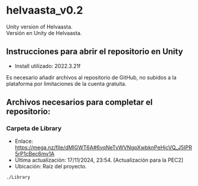 # helvaasta_v0.2
Unity version of Helvaasta.  
Versión en Unity de Helvaasta.

## Instrucciones para abrir el repositorio en Unity
- Install utilizado: 2022.3.21f  


Es necesario añadir archivos al repositorio de GitHub, no subidos a la plataforma por limitaciones de la cuenta gratuita. 

## Archivos necesarios para completar el repositorio:
### Carpeta de Library
- Enlace: https://mega.nz/file/dMlGWT6A#6vqNeTvWVNgpXwbknPeHjcVQ_J5IPR5rP1cBec6mv1A
- Última actualización: 17/11/2024, 23:54. [Actualización para la PEC2]
- Ubicación: Raíz del proyecto.
```
./Library
```
